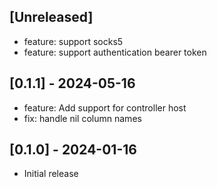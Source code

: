 ## [Unreleased]

- feature: support socks5
- feature: support authentication bearer token

## [0.1.1] - 2024-05-16

- feature: Add support for controller host
- fix: handle nil column names

## [0.1.0] - 2024-01-16

- Initial release
